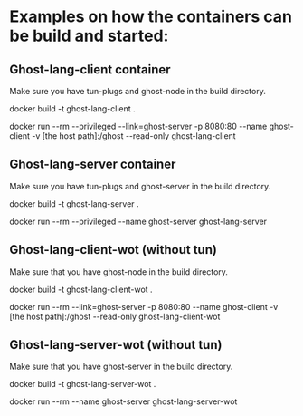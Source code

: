 # Examples on how the containers can be build and started:

## Ghost-lang-client container

Make sure you have tun-plugs and ghost-node in the build directory.

docker build -t ghost-lang-client .

docker run --rm --privileged --link=ghost-server -p 8080:80 --name ghost-client -v [the host path]:/ghost --read-only ghost-lang-client

## Ghost-lang-server container

Make sure you have tun-plugs and ghost-server in the build directory.

docker build -t ghost-lang-server .

docker run --rm --privileged --name ghost-server ghost-lang-server

## Ghost-lang-client-wot (without tun)

Make sure that you have ghost-node in the build directory.

docker build -t ghost-lang-client-wot .

docker run --rm --link=ghost-server -p 8080:80 --name ghost-client -v [the host path]:/ghost --read-only ghost-lang-client-wot

## Ghost-lang-server-wot (without tun)

Make sure that you have ghost-server in the build directory.

docker build -t ghost-lang-server-wot .

docker run --rm --name ghost-server ghost-lang-server-wot
